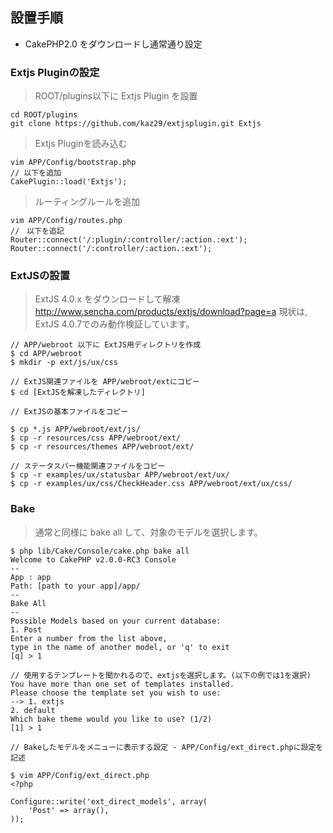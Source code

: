 ## 設置手順

- CakePHP2.0 をダウンロードし通常通り設定

### Extjs Pluginの設定

> ROOT/plugins以下に Extjs Plugin を設置

	cd ROOT/plugins
	git clone https://github.com/kaz29/extjsplugin.git Extjs

> Extjs Pluginを読み込む

	vim APP/Config/bootstrap.php
	// 以下を追加
	CakePlugin::load('Extjs');

> ルーティングルールを追加

	vim APP/Config/routes.php
 	//　以下を追記
	Router::connect('/:plugin/:controller/:action.:ext');
	Router::connect('/:controller/:action.:ext');

### ExtJSの設置

> ExtJS 4.0.x をダウンロードして解凍 http://www.sencha.com/products/extjs/download?page=a
> 現状は, ExtJS 4.0.7でのみ動作検証しています。

 	// APP/webroot 以下に ExtJS用ディレクトリを作成
	$ cd APP/webroot
	$ mkdir -p ext/js/ux/css

	// ExtJS関連ファイルを APP/webroot/extにコピー
	$ cd [ExtJSを解凍したディレクトリ]

 	// ExtJSの基本ファイルをコピー

	$ cp *.js APP/webroot/ext/js/
	$ cp -r resources/css APP/webroot/ext/
	$ cp -r resources/themes APP/webroot/ext/

 	// ステータスバー機能関連ファイルをコピー
	$ cp -r examples/ux/statusbar APP/webroot/ext/ux/
	$ cp -r examples/ux/css/CheckHeader.css APP/webroot/ext/ux/css/

### Bake

> 通常と同様に bake all して、対象のモデルを選択します。

	$ php lib/Cake/Console/cake.php bake all
	Welcome to CakePHP v2.0.0-RC3 Console
	--
	App : app
	Path: [path to your app]/app/
	--
	Bake All
	--
	Possible Models based on your current database:
	1. Post
	Enter a number from the list above,
	type in the name of another model, or 'q' to exit  
	[q] > 1

	// 使用するテンプレートを聞かれるので、extjsを選択します。(以下の例では1を選択)
	You have more than one set of templates installed.
	Please choose the template set you wish to use:
	--> 1. extjs
	2. default
	Which bake theme would you like to use? (1/2) 
	[1] > 1

 	// Bakeしたモデルをメニューに表示する設定 - APP/Config/ext_direct.phpに設定を記述

	$ vim APP/Config/ext_direct.php
	<?php
 
	Configure::write('ext_direct_models', array(
		'Post' => array(),
	));
